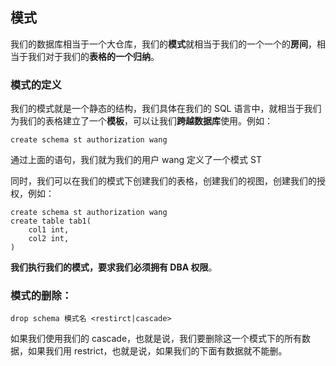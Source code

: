 ## 模式
我们的数据库相当于一个大仓库，我们的**模式**就相当于我们的一个一个的**房间**，相当于我们对于我们的**表格的一个归纳**。

### 模式的定义
我们的模式就是一个静态的结构，我们具体在我们的 SQL 语言中，就相当于我们为我们的表格建立了一个**模板**，可以让我们**跨越数据库**使用。例如：
```
create schema st authorization wang
```

通过上面的语句，我们就为我们的用户 wang 定义了一个模式 ST

同时，我们可以在我们的模式下创建我们的表格，创建我们的视图，创建我们的授权，例如：
```
create schema st authorization wang
create table tab1(
	col1 int,
	col2 int,
)
```

**我们执行我们的模式，要求我们必须拥有 DBA 权限**。

### 模式的删除：

```
drop schema 模式名 <restirct|cascade>
```

如果我们使用我们的 cascade，也就是说，我们要删除这一个模式下的所有数据，如果我们用 restrict，也就是说，如果我们的下面有数据就不能删。